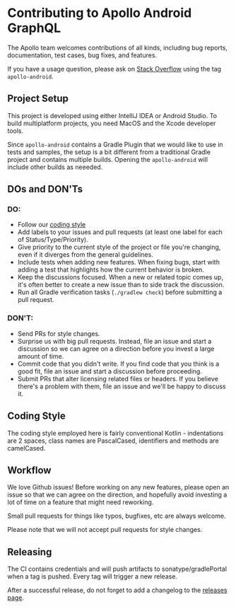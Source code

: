Contributing to Apollo Android GraphQL 
======================================

The Apollo team welcomes contributions of all kinds, including bug reports, documentation, test cases, bug fixes, and features.

If you have a usage question, please ask on [Stack Overflow](https://stackoverflow.com/) using the tag `apollo-android`.

Project Setup
-------------

This project is developed using either IntelliJ IDEA or Android Studio. To build multiplatform projects, you need MacOS and the Xcode developer tools.
 
Since `apollo-android` contains a Gradle Plugin that we would like to use in tests and samples, the setup is a bit different from a traditional Gradle project and contains multiple builds. Opening the `apollo-android` will include other builds as neeeded.

DOs and DON'Ts
--------------

### DO:

* Follow our [coding style](#coding-style)
* Add labels to your issues and pull requests (at least one label for each of Status/Type/Priority).
* Give priority to the current style of the project or file you're changing, even if it diverges from the general guidelines.
* Include tests when adding new features. When fixing bugs, start with adding a test that highlights how the current behavior is broken.
* Keep the discussions focused. When a new or related topic comes up, it's often better to create a new issue than to side track the discussion.
* Run all Gradle verification tasks (`./gradlew check`) before submitting a pull request.

### DON'T:

* Send PRs for style changes.
* Surprise us with big pull requests. Instead, file an issue and start a discussion so we can agree on a direction before you invest a large amount of time.
* Commit code that you didn't write. If you find code that you think is a good fit, file an issue and start a discussion before proceeding.
* Submit PRs that alter licensing related files or headers. If you believe there's a problem with them, file an issue and we'll be happy to discuss it.


Coding Style
------------

The coding style employed here is fairly conventional Kotlin - indentations are 2 spaces, class
names are PascalCased, identifiers and methods are camelCased.    

Workflow
--------

We love Github issues!  Before working on any new features, please open an issue so that we can agree on the
direction, and hopefully avoid investing a lot of time on a feature that might need reworking.

Small pull requests for things like typos, bugfixes, etc are always welcome.

Please note that we will not accept pull requests for style changes.

Releasing
--------

The CI contains credentials and will push artifacts to sonatype/gradlePortal when a tag is pushed. Every tag will trigger a new release.

After a successful release, do not forget to add a changelog to the [releases page](https://github.com/apollographql/apollo-android/releases).
